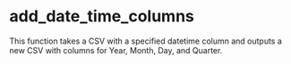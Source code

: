# add_date_time_columns
This function takes a CSV with a specified datetime column and outputs a new CSV with columns for Year, Month, Day, and Quarter.
